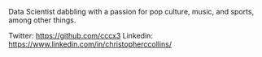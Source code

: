 Data Scientist dabbling with a passion for pop culture, music, and sports, among other things.

Twitter: https://github.com/cccx3
Linkedin: https://www.linkedin.com/in/christopherccollins/
